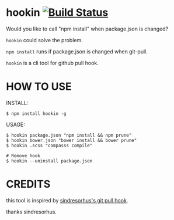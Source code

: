 hookin [![Build Status](https://travis-ci.org/yosuke-furukawa/hookin.svg?branch=master)](https://travis-ci.org/yosuke-furukawa/hookin)
================

Would you like to call "npm install" when package.json is changed?

`hookin` could solve the problem.

`npm install` runs if package.json is changed when git-pull.

`hookin` is a cli tool for github pull hook.

HOW TO USE
================

INSTALL:
```shell
$ npm install hookin -g
```

USAGE:
```shell
$ hookin package.json "npm install && npm prune"
$ hookin bower.json "bower install && bower prune"
$ hookin .scss "compasss compile"

# Remove hook
$ hookin --uninstall package.json
```

CREDITS
===================

this tool is inspired by [sindresorhus's git pull hook](https://gist.github.com/sindresorhus/7996717).

thanks sindresorhus.
